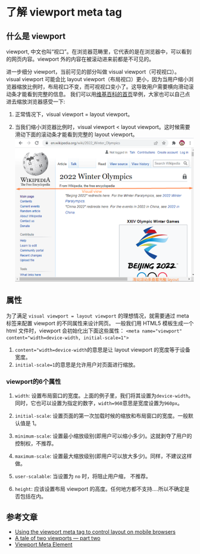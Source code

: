 # 了解 viewport meta tag

## 什么是 viewport

viewport, 中文也叫“视口”。在浏览器范畴里，它代表的是在浏览器中，可以看到的网页内容。viewport 外的内容在被滚动进来前都是不可见的。

进一步细分 viewport，当前可见的部分叫做 visual viewport（可视视口）。visual viewport 可能会比 layout viewport（布局视口）更小，因为当用户缩小浏览器缩放比例时，布局视口不变，而可视视口变小了。这导致用户需要横向滑动滚动条才能看到完整的信息。
我们可以用[维基百科的首页](https://en.wikipedia.org/wiki/Main_Page)举例，大家也可以自己点进去缩放浏览器感受一下:

1. 正常情况下，visual viewport = layout viewport。

2. 当我们缩小浏览器比例时，visual viewport < layout viewport。这时候需要滑动下面的滚动条才能看到完整的 layout viewport。
   ![visual-viewport](../assets/images/visual-viewport.png)

## 属性

为了满足 `visual viewport = layout viewport` 的理想情况，就需要通过 meta 标签来配置 viewport 的不同属性来设计网页。
一般我们用 HTML5 模板生成一个 html 文件时，viewport 会初始化出下面这些属性：
`<meta name="viewport" content="width=device-width, initial-scale=1">`

1. `content="width=device-width`的意思是让 layout viewport 的宽度等于设备宽度。
2. `initial-scale=1`的意思是允许用户对页面进行缩放。

### viewport的6个属性
1. `width`: 设置布局窗口的宽度。上面的例子里，我们将其设置为`device-width`。 同时，它也可以设置为指定的数字，`width=960`意思是宽度设置为`960px`。
2. `initial-scale`: 设置页面的第一次加载时候的缩放和布局窗口的宽度。一般默认值是 1。

3. `minimum-scale`: 设置最小缩放级别(即用户可以缩小多少)。这就剥夺了用户的控制权，不推荐。

4. `maximum-scale`: 设置最大缩放级别(即用户可以放大多少)。同样，不建议这样做。

5. `user-scalable`: 当设置为 `no` 时，将阻止用户缩， 不推荐。

6. `height`: 应该设置布局 viewport 的高度。任何地方都不支持....所以不确定是否包括在内。


## 参考文章

- [Using the viewport meta tag to control layout on mobile browsers](https://developer.mozilla.org/en-US/docs/Web/HTML/Viewport_meta_tag)
- [A tale of two viewports — part two](https://www.quirksmode.org/mobile/viewports2.html)
- [Viewport Meta Element](https://responsivedesign.is/develop/responsive-html/viewport-meta-element/)